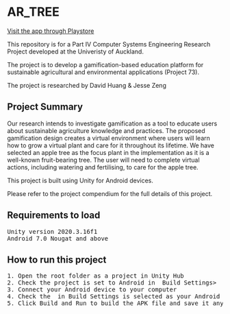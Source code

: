 # AR_TREE

[Visit the app through Playstore](https://play.google.com/store/apps/details?id=com.BunBun.AppleAR)

This repository is for a Part IV Computer Systems Engineering Research Project developed at the Univeristy of Auckland.

The project is to develop a gamification-based education platform for sustainable agricultural and environmental applications (Project 73).

The project is researched by David Huang & Jesse Zeng

## Project Summary

Our  research  intends  to  investigate  gamification  as  a  tool  to  educate  users  about  sustainable  agriculture knowledge  and  practices.  The  proposed  gamification design  creates  a  virtual  environment  where  users  will learn how to grow a virtual plant and care for it throughout its lifetime. We have selected an apple tree as the focus plant in the implementation as it is a well-known fruit-bearing tree. The user will need to complete virtual actions, including watering and fertilising, to care for the apple tree.

This project is built using Unity for Android devices.

Please refer to the project compendium for the full details of this project.

## Requirements to load
<pre>
Unity version 2020.3.16f1
Android 7.0 Nougat and above
</pre>

## How to run this project
<pre>
1. Open the root folder as a project in Unity Hub
2. Check the project is set to Android in <File -> Build Settings>
3. Connect your Android device to your computer
4. Check the <Run Device> in Build Settings is selected as your Android device
5. Click Build and Run to build the APK file and save it anywhere. The APK will automatically build on your device.
</pre>
